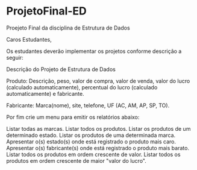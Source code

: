 # ProjetoFinal-ED
Proejeto Final da disciplina de Estrutura de Dados

Caros Estudantes,

Os estudantes deverão implementar os projetos conforme descrição a seguir:

Descrição do Projeto de Estrutura de Dados

Produto: Descrição, peso, valor de compra, valor de venda, valor do lucro (calculado automaticamente), percentual do lucro (calculado automaticamente) e fabricante.

Fabricante: Marca(nome), site, telefone, UF (AC, AM, AP, SP, TO).

Por fim crie um menu para emitir os relatórios abaixo:

Listar todas as marcas.
Listar todos os produtos.
Listar os produtos de um determinado estado.
Listar os produtos de uma determinada marca.
Apresentar o(s) estado(s) onde está registrado o produto mais caro.
Apresentar o(s) fabricante(s) onde está registrado o produto mais barato.
Listar todos os produtos em ordem crescente de valor.
Listar todos os produtos em ordem crescente de maior "valor do lucro".